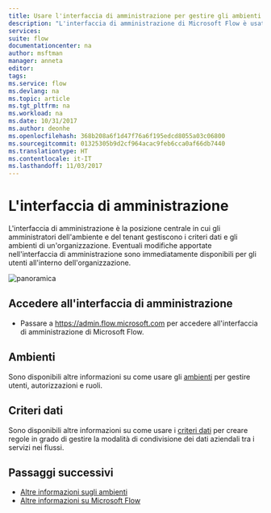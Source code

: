 ```yaml
---
title: Usare l'interfaccia di amministrazione per gestire gli ambienti e i criteri dati. | Microsoft Docs
description: "L'interfaccia di amministrazione di Microsoft Flow è usata dagli amministratori dell'ambiente e del tenant per gestire gli ambienti e i criteri dati per le distribuzioni di Microsoft Flow."
services: 
suite: flow
documentationcenter: na
author: msftman
manager: anneta
editor: 
tags: 
ms.service: flow
ms.devlang: na
ms.topic: article
ms.tgt_pltfrm: na
ms.workload: na
ms.date: 10/31/2017
ms.author: deonhe
ms.openlocfilehash: 368b208a6f1d47f76a6f195edcd8055a03c06800
ms.sourcegitcommit: 01325305b9d2cf964acac9feb6cca0af66db7440
ms.translationtype: HT
ms.contentlocale: it-IT
ms.lasthandoff: 11/03/2017
---
```

# <a name="the-admin-center"></a>L'interfaccia di amministrazione

L'interfaccia di amministrazione è la posizione centrale in cui gli amministratori dell'ambiente e del tenant gestiscono i criteri dati e gli ambienti di un'organizzazione. Eventuali modifiche apportate nell'interfaccia di amministrazione sono immediatamente disponibili per gli utenti all'interno dell'organizzazione.

![panoramica](./media/admin-center-introduction/overview.png)

## <a name="access-the-admin-center"></a>Accedere all'interfaccia di amministrazione

* Passare a https://admin.flow.microsoft.com per accedere all'interfaccia di amministrazione di Microsoft Flow.

## <a name="environments"></a>Ambienti

Sono disponibili altre informazioni su come usare gli [ambienti](environments-overview-admin.md) per gestire utenti, autorizzazioni e ruoli.

## <a name="data-policies"></a>Criteri dati

Sono disponibili altre informazioni su come usare i [criteri dati](prevent-data-loss.md) per creare regole in grado di gestire la modalità di condivisione dei dati aziendali tra i servizi nei flussi.

## <a name="next-steps"></a>Passaggi successivi

* [Altre informazioni sugli ambienti](environments-overview-admin.md)
* [Altre informazioni su Microsoft Flow](getting-started.md)
